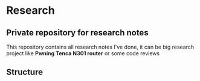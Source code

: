 # Research

## Private repository for research notes

This repository contains all research notes I've done, it can be big research project like **Pwning Tenca N301 router** or some code reviews

## Structure


